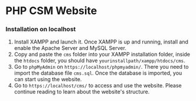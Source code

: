 # PHP CSM Website

### Installation on localhost
1. Install XAMPP and launch it. Once XAMPP is up and running, install and enable the Apache Server and MySQL Server.
2. Copy and paste the `cms` folder into your XAMPP installation folder, inside the `htdocs` folder, you should have `yourinstallpath/xampp/htdocs/cms`.
3. Go to `phpMyAdmin` on `https://localhost/phpmyadmin/`. There you need to import the database file `cms.sql`. Once the database is imported, you can start using the website. 
4. Go to `https://localhost/cms/` to access and use the website. Please continue reading to learn about the website's structure. 
